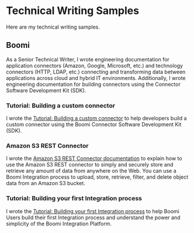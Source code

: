 # Technical Writing Samples

Here are my technical writing samples.
## Boomi
As a Senior Technical Writer, I wrote engineering documentation for application connectors (Amazon, Google, Microsoft, etc.) and technology connectors (HTTP, LDAP, etc.) connecting and transforming data between applications across cloud and hybrid IT environments. Additionally, I wrote engineering documentation for building connectors using the Connector Software Development Kit (SDK).

### Tutorial: Building a custom connector
I wrote the [Tutorial: Building a custom connector](https://help.boomi.com/bundle/connectors/page/int-Building_your_own_custom_connector.html) to help developers build a custom connector using the Boomi Connector Software Development Kit (SDK). 

### Amazon S3 REST Connector
I wrote the [Amazon S3 REST Connector documentation](https://help.boomi.com/bundle/connectors/page/r-atm-Amazon_S3_REST_connector.html) to explain how to use the Amazon S3 REST connector to simply and securely store and retrieve any amount of data from anywhere on the Web. You can use a Boomi Integration process to upload, store, retrieve, filter, and delete object data from an Amazon S3 bucket.

### Tutorial: Building your first Integration process
I wrote the [Tutorial: Building your first Integration process](https://help.boomi.com/bundle/integration/page/int-First_Boomi_Integration_process.html) to help Boomi Users build their first Integration process and understand the power and simplicity of the Boomi Integration Platform. 


